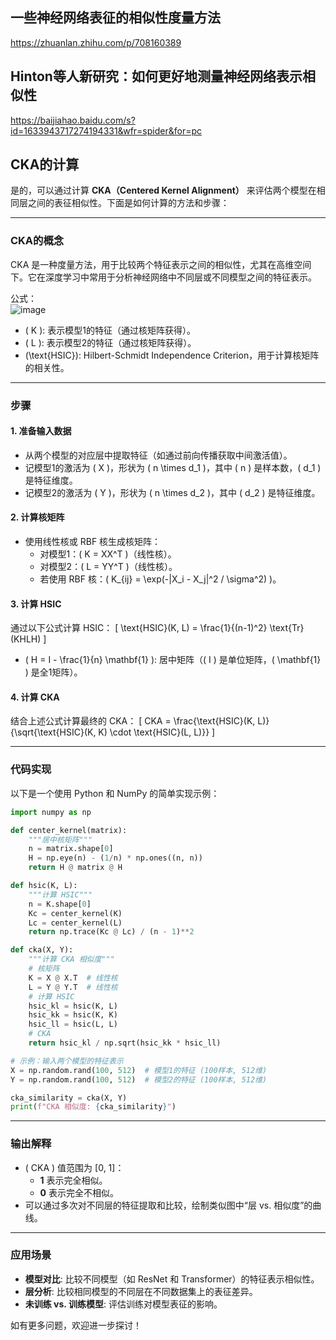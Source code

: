 ## 一些神经网络表征的相似性度量方法
https://zhuanlan.zhihu.com/p/708160389  
## Hinton等人新研究：如何更好地测量神经网络表示相似性 
https://baijiahao.baidu.com/s?id=1633943717274194331&wfr=spider&for=pc  
## CKA的计算
是的，可以通过计算 **CKA（Centered Kernel Alignment）** 来评估两个模型在相同层之间的表征相似性。下面是如何计算的方法和步骤：

---

### **CKA的概念**
CKA 是一种度量方法，用于比较两个特征表示之间的相似性，尤其在高维空间下。它在深度学习中常用于分析神经网络中不同层或不同模型之间的特征表示。

公式：  
![image](https://github.com/user-attachments/assets/e8b66665-579f-48b8-91cd-4130cc78d204)

- \( K \): 表示模型1的特征（通过核矩阵获得）。
- \( L \): 表示模型2的特征（通过核矩阵获得）。
- \(\text{HSIC}\): Hilbert-Schmidt Independence Criterion，用于计算核矩阵的相关性。

---

### **步骤**

#### **1. 准备输入数据**
- 从两个模型的对应层中提取特征（如通过前向传播获取中间激活值）。
- 记模型1的激活为 \( X \)，形状为 \( n \times d_1 \)，其中 \( n \) 是样本数，\( d_1 \) 是特征维度。
- 记模型2的激活为 \( Y \)，形状为 \( n \times d_2 \)，其中 \( d_2 \) 是特征维度。

#### **2. 计算核矩阵**
- 使用线性核或 RBF 核生成核矩阵：
  - 对模型1：\( K = XX^T \)（线性核）。
  - 对模型2：\( L = YY^T \)（线性核）。
  - 若使用 RBF 核：\( K_{ij} = \exp(-\|X_i - X_j\|^2 / \sigma^2) \)。

#### **3. 计算 HSIC**
通过以下公式计算 HSIC：
\[
\text{HSIC}(K, L) = \frac{1}{(n-1)^2} \text{Tr}(KHLH)
\]
- \( H = I - \frac{1}{n} \mathbf{1} \): 居中矩阵（\( I \) 是单位矩阵，\( \mathbf{1} \) 是全1矩阵）。

#### **4. 计算 CKA**
结合上述公式计算最终的 CKA：
\[
CKA = \frac{\text{HSIC}(K, L)}{\sqrt{\text{HSIC}(K, K) \cdot \text{HSIC}(L, L)}}
\]

---

### **代码实现**
以下是一个使用 Python 和 NumPy 的简单实现示例：

```python
import numpy as np

def center_kernel(matrix):
    """居中核矩阵"""
    n = matrix.shape[0]
    H = np.eye(n) - (1/n) * np.ones((n, n))
    return H @ matrix @ H

def hsic(K, L):
    """计算 HSIC"""
    n = K.shape[0]
    Kc = center_kernel(K)
    Lc = center_kernel(L)
    return np.trace(Kc @ Lc) / (n - 1)**2

def cka(X, Y):
    """计算 CKA 相似度"""
    # 核矩阵
    K = X @ X.T  # 线性核
    L = Y @ Y.T  # 线性核
    # 计算 HSIC
    hsic_kl = hsic(K, L)
    hsic_kk = hsic(K, K)
    hsic_ll = hsic(L, L)
    # CKA
    return hsic_kl / np.sqrt(hsic_kk * hsic_ll)

# 示例：输入两个模型的特征表示
X = np.random.rand(100, 512)  # 模型1的特征 (100样本, 512维)
Y = np.random.rand(100, 512)  # 模型2的特征 (100样本, 512维)

cka_similarity = cka(X, Y)
print(f"CKA 相似度: {cka_similarity}")
```

---

### **输出解释**
- \( CKA \) 值范围为 [0, 1]：
  - **1** 表示完全相似。
  - **0** 表示完全不相似。
- 可以通过多次对不同层的特征提取和比较，绘制类似图中“层 vs. 相似度”的曲线。

---

### **应用场景**
- **模型对比**: 比较不同模型（如 ResNet 和 Transformer）的特征表示相似性。
- **层分析**: 比较相同模型的不同层在不同数据集上的表征差异。
- **未训练 vs. 训练模型**: 评估训练对模型表征的影响。

如有更多问题，欢迎进一步探讨！
